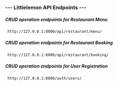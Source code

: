 ### --- Littlelemon API Endpoints ---

##### CRUD operation endpoints for Restaurant Menu

```bash
 http://127.0.0.1:8000/api/restaurant/menu/
```

##### CRUD operation endpoints for Restaurant Booking

```bash
 http://127.0.0.1:8000/api/restaurant/booking/
```

##### CRUD operation endpoints for User Registration

```bash
 http://127.0.0.1:8000/auth/users/
```

